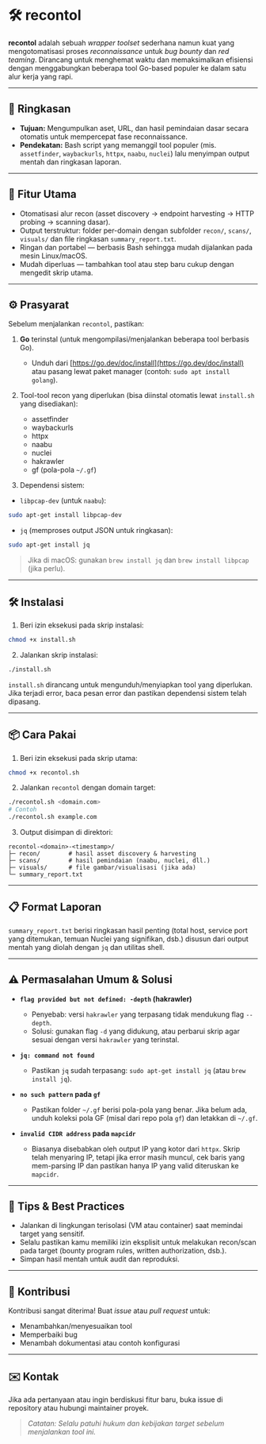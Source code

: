 # 🛠️ recontol

**recontol** adalah sebuah *wrapper toolset* sederhana namun kuat yang mengotomatisasi proses *reconnaissance* untuk *bug bounty* dan *red teaming*. Dirancang untuk menghemat waktu dan memaksimalkan efisiensi dengan menggabungkan beberapa tool Go-based populer ke dalam satu alur kerja yang rapi.

---

## 🔎 Ringkasan

* **Tujuan:** Mengumpulkan aset, URL, dan hasil pemindaian dasar secara otomatis untuk mempercepat fase reconnaissance.
* **Pendekatan:** Bash script yang memanggil tool populer (mis. `assetfinder`, `waybackurls`, `httpx`, `naabu`, `nuclei`) lalu menyimpan output mentah dan ringkasan laporan.

---

## 🚀 Fitur Utama

* Otomatisasi alur recon (asset discovery → endpoint harvesting → HTTP probing → scanning dasar).
* Output terstruktur: folder per-domain dengan subfolder `recon/`, `scans/`, `visuals/` dan file ringkasan `summary_report.txt`.
* Ringan dan portabel — berbasis Bash sehingga mudah dijalankan pada mesin Linux/macOS.
* Mudah diperluas — tambahkan tool atau step baru cukup dengan mengedit skrip utama.

---

## ⚙️ Prasyarat

Sebelum menjalankan `recontol`, pastikan:

1. **Go** terinstal (untuk mengompilasi/menjalankan beberapa tool berbasis Go).

   * Unduh dari [https://go.dev/doc/install](https://go.dev/doc/install) atau pasang lewat paket manager (contoh: `sudo apt install golang`).

2. Tool-tool recon yang diperlukan (bisa diinstal otomatis lewat `install.sh` yang disediakan):

   * assetfinder
   * waybackurls
   * httpx
   * naabu
   * nuclei
   * hakrawler
   * gf (pola-pola `~/.gf`)

3. Dependensi sistem:

* `libpcap-dev` (untuk `naabu`):

```bash
sudo apt-get install libpcap-dev
```

* `jq` (memproses output JSON untuk ringkasan):

```bash
sudo apt-get install jq
```

> Jika di macOS: gunakan `brew install jq` dan `brew install libpcap` (jika perlu).

---

## 🛠️ Instalasi

1. Beri izin eksekusi pada skrip instalasi:

```bash
chmod +x install.sh
```

2. Jalankan skrip instalasi:

```bash
./install.sh
```

`install.sh` dirancang untuk mengunduh/menyiapkan tool yang diperlukan. Jika terjadi error, baca pesan error dan pastikan dependensi sistem telah dipasang.

---

## 📦 Cara Pakai

1. Beri izin eksekusi pada skrip utama:

```bash
chmod +x recontol.sh
```

2. Jalankan `recontol` dengan domain target:

```bash
./recontol.sh <domain.com>
# Contoh
./recontol.sh example.com
```

3. Output disimpan di direktori:

```
recontol-<domain>-<timestamp>/
├─ recon/        # hasil asset discovery & harvesting
├─ scans/        # hasil pemindaian (naabu, nuclei, dll.)
├─ visuals/      # file gambar/visualisasi (jika ada)
└─ summary_report.txt
```

---

## 📋 Format Laporan

`summary_report.txt` berisi ringkasan hasil penting (total host, service port yang ditemukan, temuan Nuclei yang signifikan, dsb.) disusun dari output mentah yang diolah dengan `jq` dan utilitas shell.

---

## ⚠️ Permasalahan Umum & Solusi

* **`flag provided but not defined: -depth` (hakrawler)**

  * Penyebab: versi `hakrawler` yang terpasang tidak mendukung flag `--depth`.
  * Solusi: gunakan flag `-d` yang didukung, atau perbarui skrip agar sesuai dengan versi `hakrawler` yang terinstal.

* **`jq: command not found`**

  * Pastikan `jq` sudah terpasang: `sudo apt-get install jq` (atau `brew install jq`).

* **`no such pattern` pada `gf`**

  * Pastikan folder `~/.gf` berisi pola-pola yang benar. Jika belum ada, unduh koleksi pola GF (misal dari repo pola `gf`) dan letakkan di `~/.gf`.

* **`invalid CIDR address` pada `mapcidr`**

  * Biasanya disebabkan oleh output IP yang kotor dari `httpx`. Skrip telah menyaring IP, tetapi jika error masih muncul, cek baris yang mem-parsing IP dan pastikan hanya IP yang valid diteruskan ke `mapcidr`.

---

## 📝 Tips & Best Practices

* Jalankan di lingkungan terisolasi (VM atau container) saat memindai target yang sensitif.
* Selalu pastikan kamu memiliki izin eksplisit untuk melakukan recon/scan pada target (bounty program rules, written authorization, dsb.).
* Simpan hasil mentah untuk audit dan reproduksi.

---

## 📣 Kontribusi

Kontribusi sangat diterima! Buat *issue* atau *pull request* untuk:

* Menambahkan/menyesuaikan tool
* Memperbaiki bug
* Menambah dokumentasi atau contoh konfigurasi

---

## ✉️ Kontak

Jika ada pertanyaan atau ingin berdiskusi fitur baru, buka issue di repository atau hubungi maintainer proyek.

> *Catatan: Selalu patuhi hukum dan kebijakan target sebelum menjalankan tool ini.*
